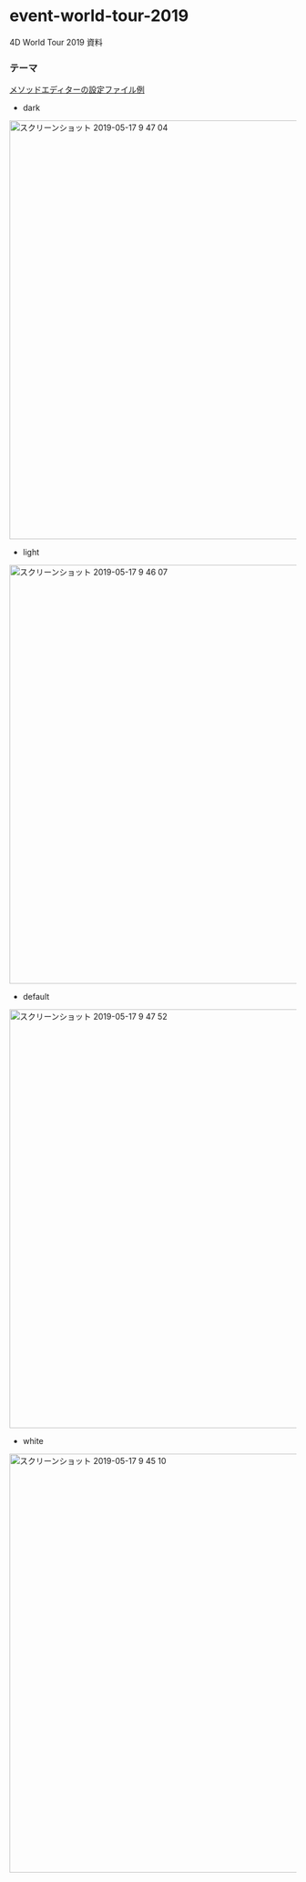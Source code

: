 # event-world-tour-2019
4D World Tour 2019 資料

### テーマ

[メソッドエディターの設定ファイル例](https://github.com/4D-JP/event-world-tour-2019/releases/tag/themes-0.9)

* dark

<img width="736" alt="スクリーンショット 2019-05-17 9 47 04" src="https://user-images.githubusercontent.com/10509075/57895878-c0615380-7888-11e9-84ec-f5dc9fbc2e6e.png">

* light

<img width="736" alt="スクリーンショット 2019-05-17 9 46 07" src="https://user-images.githubusercontent.com/10509075/57895833-9f006780-7888-11e9-9dd2-b71753ffda76.png">

* default

<img width="736" alt="スクリーンショット 2019-05-17 9 47 52" src="https://user-images.githubusercontent.com/10509075/57895896-dd962200-7888-11e9-99dc-5298174cedad.png">

* white

<img width="736" alt="スクリーンショット 2019-05-17 9 45 10" src="https://user-images.githubusercontent.com/10509075/57895794-7b3d2180-7888-11e9-8d87-5ab452985d2b.png">
